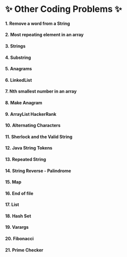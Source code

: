 # :sparkles: Other Coding Problems :sparkles:

#### 1.  Remove a word from a String
#### 2.  Most repeating element in an array
#### 3.  Strings
#### 4.  Substring
#### 5.  Anagrams
#### 6.  LinkedList
#### 7.  Nth smallest number in an array
#### 8.  Make Anagram
#### 9.  ArrayList HackerRank
#### 10. Alternating Characters
#### 11. Sherlock and the Valid String
#### 12. Java String Tokens
#### 13. Repeated String
#### 14. String Reverse - Palindrome
#### 15. Map
#### 16. End of file
#### 17. List
#### 18. Hash Set
#### 19. Varargs
#### 20. Fibonacci
#### 21. Prime Checker
 
